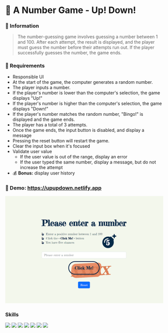# :star2: A Number Game - Up! Down!

### :memo: Information 
> The number-guessing game involves guessing a number between 1 and 100. After each attempt, the result is displayed, and the player must guess the number before their attempts run out. If the player successfully guesses the number, the game ends. 

### :bookmark_tabs: Requirements
* Responsible UI
* At the start of the game, the computer generates a random number.
* The player inputs a number.
* If the player's number is lower than the computer's selection, the game displays "Up!"
* If the player's number is higher than the computer's selection, the game displays "Down!"
* If the player's number matches the random number, "Bingo!" is displayed and the game ends.
* The player has a total of 3 attempts.
* Once the game ends, the input button is disabled, and display a message
* Pressing the reset button will restart the game.
* Clear the input box when it's focused
* Validate user value
  * If the user value is out of the range, display an error <br />
  * If the user typed the same number, display a message, but do not increase the attempt
* :moneybag: **Bonus:** display user history
  
### 🔗 Demo: <a href="https://upupdown.netlify.app/" target="_blank">https://upupdown.netlify.app</a>
<img src="upDownGame-main.png">

### Skills
<img src="https://img.shields.io/badge/html5-E34F26?style=for-the-badge&logo=html5&logoColor=white"> <img src="https://img.shields.io/badge/css-1572B6?style=for-the-badge&logo=css3&logoColor=white"> 
<img src="https://img.shields.io/badge/javascript-F7DF1E?style=for-the-badge&logo=javascript&logoColor=black"> <img src="https://img.shields.io/badge/github-181717?style=for-the-badge&logo=github&logoColor=white"> 
<img src="https://img.shields.io/badge/git-F05032?style=for-the-badge&logo=git&logoColor=white"> <img src="https://img.shields.io/badge/fontawesome-339AF0?style=for-the-badge&logo=fontawesome&logoColor=white">
<img src="https://img.shields.io/badge/bootstrap-7952B3?style=for-the-badge&logo=bootstrap&logoColor=white"> 


